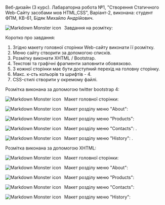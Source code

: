 Веб-дизайн (3 курс).
Лабараторна робота №1, "Створення Статичного Web-Сайту засобами мов HTML,CSS", Варіант-2, виконана: студент ФПМ, КВ-61, Бідяк Михайло Андрійович.

Завдання на розмітку:
<img src="https://i.gyazo.com/0c526eaf74b2ed265aff07591f66d312.png"
     alt="Markdown Monster icon"
     style="float: left; margin-right: 10px;" />

Коротко про завдання:
1) Згідно макету головної сторінки Web-сайту виконати її розмітку.
2) Меню сайту створити за допомогою списків.
3) Розмітку виконати XHTML / Bootstrap.
4) Текстові та графічні фрагменти заповнити обовязково.
5) З кожної сторінки має бути доступний перехід на головну сторінку.
6) Макс. к-сть кольорів та шрифтів - 4.
7) CSS-стилі створити у окремому файлі.

Розмітка виконана за допомогою twitter bootstrap 4:

Макет головної сторінки:
<img src="https://i.gyazo.com/34bed79296faa1379f232831e19aa380.png "
     alt="Markdown Monster icon"
     style="float: left; margin-right: 10px;" />

Макет розділу меню "About": 
<img src="https://i.gyazo.com/a5eaa3aa619705a956f072b69c735392.png "
     alt="Markdown Monster icon"
     style="float: left; margin-right: 10px;" />

Макет розділу меню "Products": 
<img src="https://i.gyazo.com/57fde1d11180bc63b6adb8da9a14cfc3.png "
     alt="Markdown Monster icon"
     style="float: left; margin-right: 10px;" />

Макет розділу меню "Contacts":  .
<img src="https://i.gyazo.com/4181b1ffd039ac21aacf5c1f2021d42b.png"
     alt="Markdown Monster icon"
     style="float: left; margin-right: 10px;" />

Макет розділу меню "History":  .
<img src="https://i.gyazo.com/0f7d8a6dad2b531809a53fe49803a326.png"
     alt="Markdown Monster icon"
     style="float: left; margin-right: 10px;" />
     
Розмітка виконана за допомогою XHTML:

Макет головної сторінки:
<img src="https://i.gyazo.com/a022dab95883324d18186cd2e385af11.png"
     alt="Markdown Monster icon"
     style="float: left; margin-right: 10px;" />
     
Макет розділу меню "About": 
<img src="https://i.gyazo.com/6f755f5ca62897556200c8c22ff10adf.png"
     alt="Markdown Monster icon"
     style="float: left; margin-right: 10px;" />
     
Макет розділу меню "Products": 
<img src="https://i.gyazo.com/fb1c92ffa936692d15b818e28f8b48fd.png"
     alt="Markdown Monster icon"
     style="float: left; margin-right: 10px;" />

Макет розділу меню "Contacts":
<img src="https://i.gyazo.com/03b05d8b96c7951e27c48f2945afdb98.png"
     alt="Markdown Monster icon"
     style="float: left; margin-right: 10px;" />

Макет розділу меню "History":
<img src="https://i.gyazo.com/e0eb4e2d1338574af096baf3a5461099.png"
     alt="Markdown Monster icon"
     style="float: left; margin-right: 10px;" />
     
     



